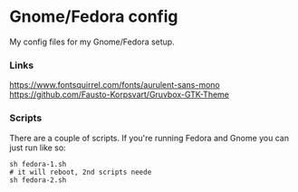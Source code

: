 # Gnome/Fedora config
My config files for my Gnome/Fedora setup.

### Links
https://www.fontsquirrel.com/fonts/aurulent-sans-mono  
https://github.com/Fausto-Korpsvart/Gruvbox-GTK-Theme  

### Scripts
There are a couple of scripts. If you're running Fedora and Gnome you can just run like so:
```
sh fedora-1.sh
# it will reboot, 2nd scripts neede
sh fedora-2.sh
```


